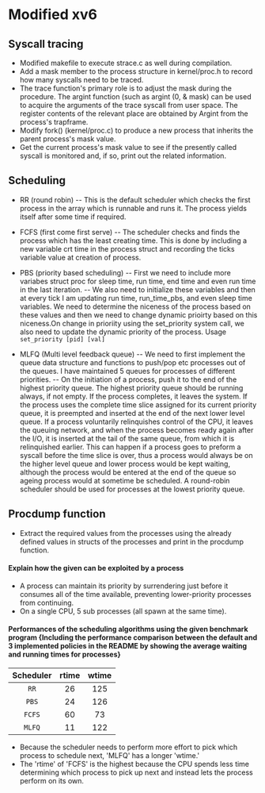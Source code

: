 # Modified xv6

## Syscall tracing

- Modified makefile to execute strace.c as well during compilation.
- Add a mask member to the process structure in kernel/proc.h to record how many syscalls need to be traced.
- The trace function's primary role is to adjust the mask during the procedure. The argint function (such as argint (0, & mask) can be used to acquire the arguments of the trace syscall from user space. The register contents of the relevant place are obtained by Argint from the process's trapframe.
- Modify fork() (kernel/proc.c) to produce a new process that inherits the parent process's mask value.
- Get the current process's mask value to see if the presently called syscall is monitored and, if so, print out the related information.

## Scheduling

- RR (round robin)
-- This is the default scheduler which checks the first process in the array which is runnable and runs it. The process yields itself after some time if required.

- FCFS (first come first serve)
-- The scheduler checks and finds the process which has the least creating time. This is done by including a new variable crt time in the process struct and recording the ticks variable value at creation of process.

- PBS (priority based scheduling)
-- First we need to include more variabes struct proc for sleep time, run time, end time and even run time in the last iteration.
-- We also need to initialize these variables and then at every tick I am updating run time, run_time_pbs, and even sleep time variables. We need to determine the niceness of the process based on these values and then we need to change dynamic prioirty based on this niceness.On change in prioriity using the set_priority system call, we also need to update the dynamic priority of the process.  Usage `set_priority [pid] [val]`

- MLFQ (Multi level feedback queue)
-- We need to first implement the queue data structure and functions to push/pop etc processes out of the queues. I have maintained 5 queues for processes of different priorities.
-- On the initiation of a process, push it to the end of the highest priority queue. The highest priority queue should be running always, if not empty. If the process completes, it leaves the system. If the process uses the complete time slice assigned for its current priority queue, it is preempted and inserted at the end of the next lower level queue.  If a process voluntarily relinquishes control of the CPU, it leaves the queuing network, and when the process becomes ready again after the I/O, it is inserted at the tail of the same queue, from which it is relinquished earlier. This can happen if a process goes to preform a syscall before the time slice is over, thus a process would always be on the higher level queue and lower process would be kept waiting, although the process would be entered at the end of the queue so ageing process would at sometime be scheduled. A round-robin scheduler should be used for processes at the lowest priority queue.

## Procdump function

- Extract the required values from the processes using the already defined values in structs of the processes and print in the procdump function.

#### Explain how the given can be exploited by a process

- A process can maintain its priority by surrendering just before it consumes all of the time available, preventing lower-priority processes from continuing.
- On a single CPU, 5 sub processes (all spawn at the same time).

#### Performances of the scheduling algorithms using the given benchmark program {Including the performance comparison between the default and 3 implemented policies in the README by showing the average waiting and running times for processes}

| Scheduler | rtime | wtime |
| :-------: | :---: | :---: |
|   `RR`    |  26   |  125  |
|   `PBS`   |  24   |  126  |
|  `FCFS`   |  60   |  73   |
|  `MLFQ`   |  11   |  122  |

- Because the scheduler needs to perform more effort to pick which process to schedule next, 'MLFQ' has a longer 'wtime.'
- The 'rtime' of 'FCFS' is the highest because the CPU spends less time determining which process to pick up next and instead lets the process perform on its own.

